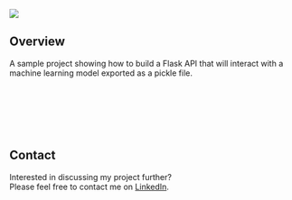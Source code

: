 ![](images/00_cover.gif?raw=true)



## Overview

A sample project showing how to build a Flask API that will interact with a machine learning model exported as a pickle file.
  

<br/><br/>



<br/><br/>

## Contact
Interested in discussing my project further?  
Please feel free to contact me on [LinkedIn](https://www.linkedin.com/in/fedfioravanti/).  


<br/><br/>
